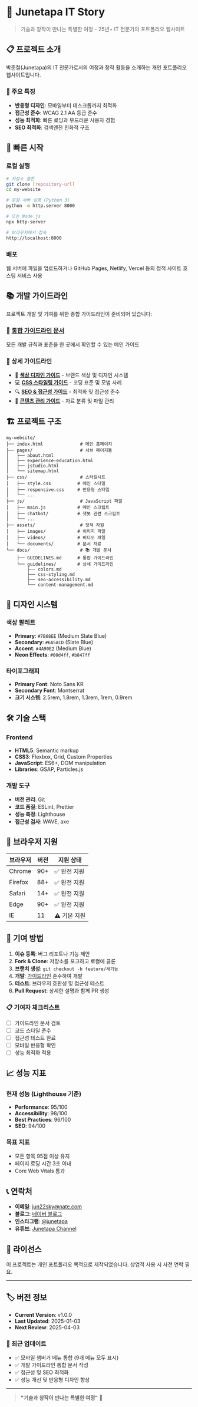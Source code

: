 # 🌟 Junetapa IT Story

> 기술과 창작이 만나는 특별한 여정 - 25년+ IT 전문가의 포트폴리오 웹사이트

## 📋 프로젝트 소개

박준철(Junetapa)의 IT 전문가로서의 여정과 창작 활동을 소개하는 개인 포트폴리오 웹사이트입니다.

### 🎯 주요 특징
- **반응형 디자인**: 모바일부터 데스크톱까지 최적화
- **접근성 준수**: WCAG 2.1 AA 등급 준수
- **성능 최적화**: 빠른 로딩과 부드러운 사용자 경험
- **SEO 최적화**: 검색엔진 친화적 구조

## 🚀 빠른 시작

### 로컬 실행
```bash
# 저장소 클론
git clone [repository-url]
cd my-website

# 로컬 서버 실행 (Python 3)
python -m http.server 8000

# 또는 Node.js 
npx http-server

# 브라우저에서 접속
http://localhost:8000
```

### 배포
웹 서버에 파일을 업로드하거나 GitHub Pages, Netlify, Vercel 등의 정적 사이트 호스팅 서비스 사용

## 📚 개발 가이드라인

프로젝트 개발 및 기여를 위한 종합 가이드라인이 준비되어 있습니다:

### 📖 [통합 가이드라인 문서](./docs/GUIDELINES.md)
모든 개발 규칙과 표준을 한 곳에서 확인할 수 있는 메인 가이드

### 📂 상세 가이드라인
- 🎨 **[색상 디자인 가이드](./docs/guidelines/colors.md)** - 브랜드 색상 및 디자인 시스템
- 💻 **[CSS 스타일링 가이드](./docs/guidelines/css-styling.md)** - 코딩 표준 및 모범 사례
- 🔍 **[SEO & 접근성 가이드](./docs/guidelines/seo-accessibility.md)** - 최적화 및 접근성 준수
- 📁 **[콘텐츠 관리 가이드](./docs/guidelines/content-management.md)** - 자료 분류 및 파일 관리

## 🏗️ 프로젝트 구조

```
my-website/
├── index.html              # 메인 홈페이지
├── pages/                  # 서브 페이지들
│   ├── about.html
│   ├── experience-education.html
│   ├── jstudio.html
│   └── sitemap.html
├── css/                    # 스타일시트
│   ├── style.css          # 메인 스타일
│   ├── responsive.css     # 반응형 스타일
│   └── ...
├── js/                     # JavaScript 파일
│   ├── main.js            # 메인 스크립트
│   ├── chatbot/           # 챗봇 관련 스크립트
│   └── ...
├── assets/                 # 정적 자원
│   ├── images/            # 이미지 파일
│   ├── videos/            # 비디오 파일
│   └── documents/         # 문서 자료
└── docs/                   # 📚 개발 문서
    ├── GUIDELINES.md      # 통합 가이드라인
    └── guidelines/        # 상세 가이드라인
        ├── colors.md
        ├── css-styling.md
        ├── seo-accessibility.md
        └── content-management.md
```

## 🎨 디자인 시스템

### 색상 팔레트
- **Primary**: `#7B68EE` (Medium Slate Blue)
- **Secondary**: `#6A5ACD` (Slate Blue)  
- **Accent**: `#4A90E2` (Medium Blue)
- **Neon Effects**: `#00d4ff`, `#b847ff`

### 타이포그래피
- **Primary Font**: Noto Sans KR
- **Secondary Font**: Montserrat
- **크기 시스템**: 2.5rem, 1.8rem, 1.3rem, 1rem, 0.9rem

## 🛠️ 기술 스택

### Frontend
- **HTML5**: Semantic markup
- **CSS3**: Flexbox, Grid, Custom Properties
- **JavaScript**: ES6+, DOM manipulation
- **Libraries**: GSAP, Particles.js

### 개발 도구
- **버전 관리**: Git
- **코드 품질**: ESLint, Prettier
- **성능 측정**: Lighthouse
- **접근성 검사**: WAVE, axe

## 📱 브라우저 지원

| 브라우저 | 버전 | 지원 상태 |
|----------|------|-----------|
| Chrome | 90+ | ✅ 완전 지원 |
| Firefox | 88+ | ✅ 완전 지원 |
| Safari | 14+ | ✅ 완전 지원 |
| Edge | 90+ | ✅ 완전 지원 |
| IE | 11 | ⚠️ 기본 지원 |

## 🤝 기여 방법

1. **이슈 등록**: 버그 리포트나 기능 제안
2. **Fork & Clone**: 저장소를 포크하고 로컬에 클론
3. **브랜치 생성**: `git checkout -b feature/새기능`
4. **개발**: [가이드라인](./docs/GUIDELINES.md) 준수하여 개발
5. **테스트**: 브라우저 호환성 및 접근성 테스트
6. **Pull Request**: 상세한 설명과 함께 PR 생성

### 📋 기여자 체크리스트
- [ ] 가이드라인 문서 검토
- [ ] 코드 스타일 준수
- [ ] 접근성 테스트 완료
- [ ] 모바일 반응형 확인
- [ ] 성능 최적화 적용

## 📈 성능 지표

### 현재 성능 (Lighthouse 기준)
- **Performance**: 95/100
- **Accessibility**: 98/100  
- **Best Practices**: 96/100
- **SEO**: 94/100

### 목표 지표
- 모든 항목 95점 이상 유지
- 페이지 로딩 시간 3초 이내
- Core Web Vitals 통과

## 📞 연락처

- **이메일**: jun22sky@nate.com
- **블로그**: [네이버 블로그](https://blog.naver.com/jun22sky)
- **인스타그램**: [@junetapa](https://www.instagram.com/junetapa/)
- **유튜브**: [Junetapa Channel](https://youtube.com/channel/UCKHGfXZJ2Ix-qlfvHNqFGdg)

## 📄 라이선스

이 프로젝트는 개인 포트폴리오 목적으로 제작되었습니다. 상업적 사용 시 사전 연락 필요.

---

## 🏷️ 버전 정보

- **Current Version**: v1.0.0
- **Last Updated**: 2025-01-03
- **Next Review**: 2025-04-03

### 📝 최근 업데이트
- ✅ 모바일 햄버거 메뉴 통합 (9개 메뉴 모두 표시)
- ✅ 개발 가이드라인 통합 문서 작성
- ✅ 접근성 및 SEO 최적화
- ✅ 성능 개선 및 반응형 디자인 향상

---

> **"기술과 창작이 만나는 특별한 여정"** 🚀